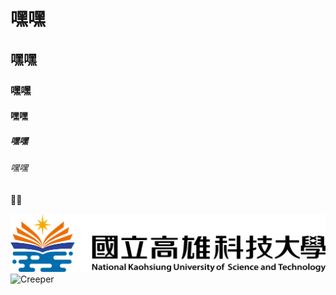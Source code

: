 # 嘿嘿
## 嘿嘿
### 嘿嘿
#### 嘿嘿
##### 嘿嘿
###### 嘿嘿

🧑‍🚀

![NKUST](nkust.png "NKUST")
![Creeper](Creeper-Logo_500x500.avif "Creeper-Logo")
